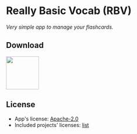 # Really Basic Vocab (RBV)

*Very simple app to manage your flashcards.*

## Download

[<img src="https://fdroid.gitlab.io/artwork/badge/get-it-on.png" height="90">](https://f-droid.org/de/packages/de.herrmann_engel.rbv/)

## License

* App's license: [Apache-2.0](./LICENSE)
* Included projects' licenses: [list](./app/src/main/assets/oss/licenses.xml)
